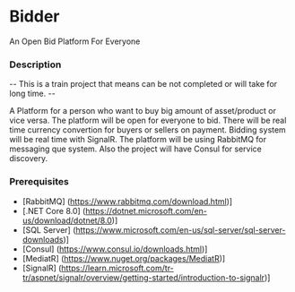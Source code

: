 # Bidder

An Open Bid Platform For Everyone

### Description

-- This is  a train project that means can be not completed or will take for long time. --

A Platform for a person who want to buy big amount of asset/product or vice versa. The platform will be open for everyone to bid.
There will be real time currency convertion for buyers or sellers on payment.
Bidding system will be real time with SignalR. The platform will be using RabbitMQ for messaging que system.
Also the project will have Consul for service discovery.

### Prerequisites

- [RabbitMQ] (https://www.rabbitmq.com/download.html)]
- [.NET Core 8.0] (https://dotnet.microsoft.com/en-us/download/dotnet/8.0)]
- [SQL Server] (https://www.microsoft.com/en-us/sql-server/sql-server-downloads)]
- [Consul] (https://www.consul.io/downloads.html)]
- [MediatR] (https://www.nuget.org/packages/MediatR)]
- [SignalR] (https://learn.microsoft.com/tr-tr/aspnet/signalr/overview/getting-started/introduction-to-signalr)]